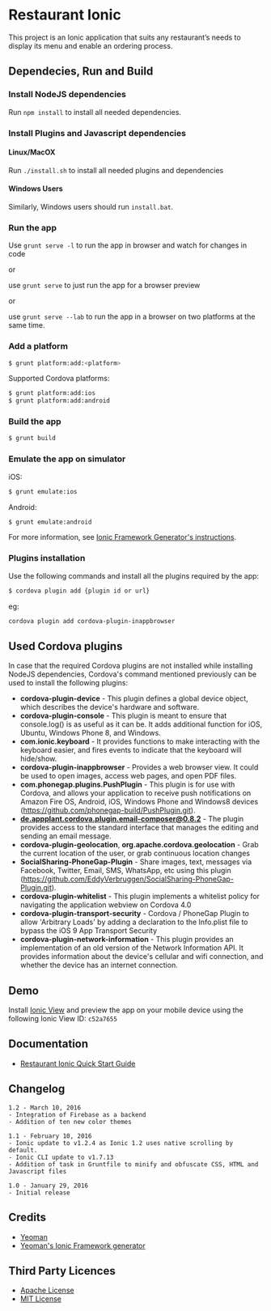 # Restaurant Ionic
This project is an Ionic application that suits any restaurant’s needs to display its menu and enable an ordering process.

## Dependecies, Run and Build

### Install NodeJS dependencies

Run `npm install` to install all needed dependencies.

### Install Plugins and Javascript dependencies
#### Linux/MacOX
Run `./install.sh` to install all needed plugins and dependencies

#### Windows Users
Similarly, Windows users should run `install.bat`.

### Run the app
Use `grunt serve -l` to run the app in browser and watch for changes in code

or

use `grunt serve` to just run the app for a browser preview

or

use `grunt serve --lab` to run the app in a browser on two platforms at the same time.

### Add a platform

```bash
$ grunt platform:add:<platform>
```

Supported Cordova platforms:

```bash
$ grunt platform:add:ios
$ grunt platform:add:android
```

### Build the app

```bash
$ grunt build
```

### Εmulate the app on simulator
iOS:

```bash
$ grunt emulate:ios
```

Android:

```bash
$ grunt emulate:android
```

For more information, see [Ionic Framework Generator's instructions](https://github.com/diegonetto/generator-ionic).

### Plugins installation

Use the following commands and install all the plugins required by the app:
```bash
$ cordova plugin add {plugin id or url}
```

eg:

```bash
cordova plugin add cordova-plugin-inappbrowser
```

## Used Cordova plugins
In case that the required Cordova plugins are not installed while installing NodeJS dependencies, Cordova's command mentioned previously can be used to install the following plugins:

* **cordova-plugin-device** - This plugin defines a global device object, which describes the device's hardware and software.
* **cordova-plugin-console** - This plugin is meant to ensure that console.log() is as useful as it can be. It adds additional function for iOS, Ubuntu, Windows Phone 8, and Windows.
* **com.ionic.keyboard** - It provides functions to make interacting with the keyboard easier, and fires events to indicate that the keyboard will hide/show.
* **cordova-plugin-inappbrowser** - Provides a web browser view. It could be used to open images, access web pages, and open PDF files.
* **com.phonegap.plugins.PushPlugin** - This plugin is for use with Cordova, and allows your application to receive push notifications on Amazon Fire OS, Android, iOS, Windows Phone and Windows8 devices (https://github.com/phonegap-build/PushPlugin.git).
* **de.appplant.cordova.plugin.email-composer@0.8.2** - The plugin provides access to the standard interface that manages the editing and sending an email message.
* **cordova-plugin-geolocation**, **org.apache.cordova.geolocation** - Grab the current location of the user, or grab continuous location changes
* **SocialSharing-PhoneGap-Plugin** - Share images, text, messages via Facebook, Twitter, Email, SMS, WhatsApp, etc using this plugin (https://github.com/EddyVerbruggen/SocialSharing-PhoneGap-Plugin.git).
* **cordova-plugin-whitelist** - This plugin implements a whitelist policy for navigating the application webview on Cordova 4.0
* **cordova-plugin-transport-security** - Cordova / PhoneGap Plugin to allow 'Arbitrary Loads' by adding a declaration to the Info.plist file to bypass the iOS 9 App Transport Security
* **cordova-plugin-network-information** - This plugin provides an implementation of an old version of the Network Information API. It provides information about the device's cellular and wifi connection, and whether the device has an internet connection.

## Demo
Install [Ionic View](http://view.ionic.io/) and preview the app on your mobile device using the following Ionic View ID: `c52a7655`

## Documentation
* [Restaurant Ionic Quick Start Guide](https://docs.google.com/document/d/1ybqCxaZ-hPG0Qq_O5cwTupAfbkc9XXROaQns5Hk4iI4/edit?usp=sharing)

## Changelog
 ```
1.2 - March 10, 2016
- Integration of Firebase as a backend
- Addition of ten new color themes

1.1 - February 10, 2016
- Ionic update to v1.2.4 as Ionic 1.2 uses native scrolling by default.
- Ionic CLI update to v1.7.13
- Addition of task in Gruntfile to minify and obfuscate CSS, HTML and Javascript files

1.0 - January 29, 2016
- Initial release
```

## Credits

* [Yeoman](http://yeoman.io/)
* [Yeoman's Ionic Framework generator](https://github.com/diegonetto/generator-ionic)

## Third Party Licences
* [Apache License](http://www.apache.org/licenses/)
* [MIT License](https://opensource.org/licenses/MIT)
